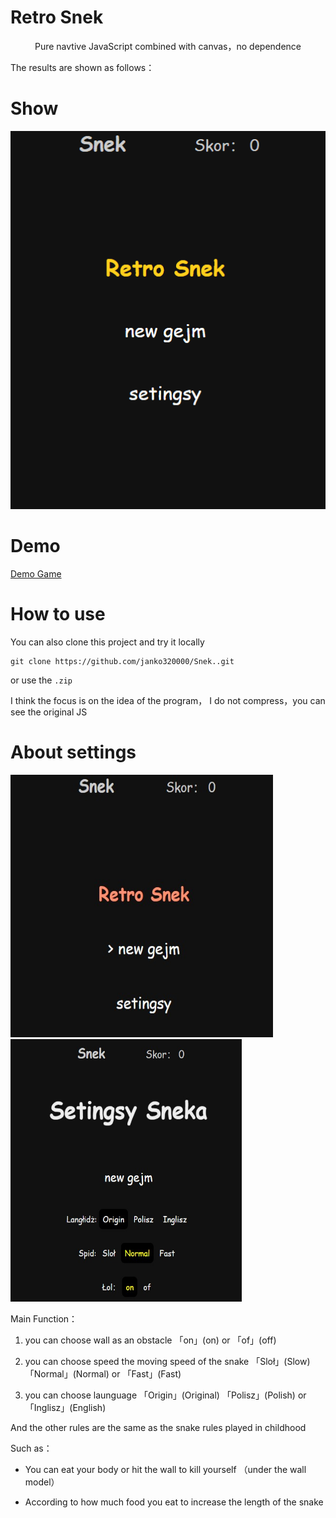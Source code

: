 # Retro Snek

<p align="center">Pure navtive JavaScript combined with canvas，no dependence</p>

The results are shown as follows：
# Show
<p align="center"><img src="images/Snek.gif" width="650" alt="RetroSnaker" /></p> 

# Demo

[Demo Game](https://janko320000.github.io/Snek./)

# How to use

You can also clone this project and try it locally 

```
git clone https://github.com/janko320000/Snek..git
```

or use the `.zip`

I think the focus is on the idea of the program， I do not compress，you can see the original JS

# About settings

<p align="">
  <img src="images/Snek_main.jpg" height="420px" width="420px">
  <img src="images/Snek_settings.jpg" height="420px" width="370px">
</p>

Main Function：

1. you can choose wall as an obstacle 「on」(on)  or 「of」(off)

2. you can choose speed the moving speed of the snake 「Sloł」(Slow) 「Normal」(Normal)  or 「Fast」(Fast)

3. you can choose launguage   「Origin」(Original) 「Polisz」(Polish)  or 「Inglisz」(English)

And the other rules are the same as the snake rules played in childhood 

Such as：

- You can eat your body or hit the wall to kill yourself （under the wall model）

- According to how much food you eat to increase the length of the snake
